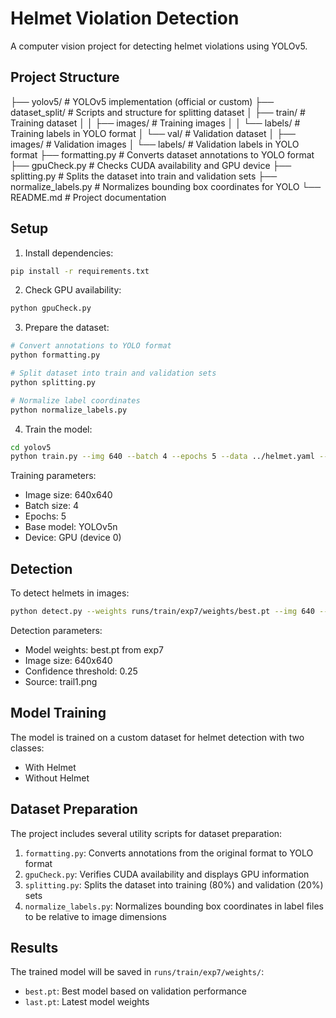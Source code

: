 # Helmet Violation Detection

A computer vision project for detecting helmet violations using YOLOv5.

## Project Structure
├── yolov5/                   # YOLOv5 implementation (official or custom)
├── dataset_split/            # Scripts and structure for splitting dataset
│   ├── train/                # Training dataset
│   │   ├── images/          # Training images
│   │   └── labels/          # Training labels in YOLO format
│   └── val/                  # Validation dataset
│       ├── images/          # Validation images
│       └── labels/          # Validation labels in YOLO format
├── formatting.py             # Converts dataset annotations to YOLO format
├── gpuCheck.py               # Checks CUDA availability and GPU device
├── splitting.py              # Splits the dataset into train and validation sets
├── normalize_labels.py       # Normalizes bounding box coordinates for YOLO
└── README.md                 # Project documentation

## Setup

1. Install dependencies:
```bash
pip install -r requirements.txt
```

2. Check GPU availability:
```bash
python gpuCheck.py
```

3. Prepare the dataset:
```bash
# Convert annotations to YOLO format
python formatting.py

# Split dataset into train and validation sets
python splitting.py

# Normalize label coordinates
python normalize_labels.py
```

4. Train the model:
```bash
cd yolov5
python train.py --img 640 --batch 4 --epochs 5 --data ../helmet.yaml --weights yolov5n.pt --device 0
```

Training parameters:
- Image size: 640x640
- Batch size: 4
- Epochs: 5
- Base model: YOLOv5n
- Device: GPU (device 0)

## Detection

To detect helmets in images:
```bash
python detect.py --weights runs/train/exp7/weights/best.pt --img 640 --conf 0.25 --source trail1.png
```

Detection parameters:
- Model weights: best.pt from exp7
- Image size: 640x640
- Confidence threshold: 0.25
- Source: trail1.png

## Model Training

The model is trained on a custom dataset for helmet detection with two classes:
- With Helmet
- Without Helmet

## Dataset Preparation

The project includes several utility scripts for dataset preparation:

1. `formatting.py`: Converts annotations from the original format to YOLO format
2. `gpuCheck.py`: Verifies CUDA availability and displays GPU information
3. `splitting.py`: Splits the dataset into training (80%) and validation (20%) sets
4. `normalize_labels.py`: Normalizes bounding box coordinates in label files to be relative to image dimensions

## Results

The trained model will be saved in `runs/train/exp7/weights/`:
- `best.pt`: Best model based on validation performance
- `last.pt`: Latest model weights
